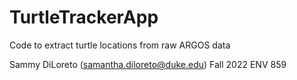 # TurtleTrackerApp
Code to extract turtle locations from raw ARGOS data

Sammy DiLoreto (samantha.diloreto@duke.edu)
Fall 2022  ENV 859